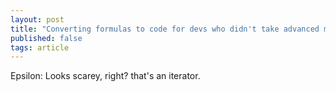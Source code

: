 ```yaml
---
layout: post
title: "Converting formulas to code for devs who didn't take advanced math courses."
published: false
tags: article
---
```


Epsilon: Looks scarey, right? that's an iterator.
